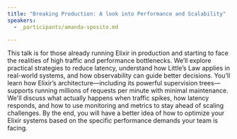 ```yaml
---
title: "Breaking Production: A look into Performance and Scalability"
speakers:
  - _participants/amanda-sposito.md

---
```

This talk is for those already running Elixir in production and starting to face the realities of high traffic and performance bottlenecks.
We’ll explore practical strategies to reduce latency, understand how Little’s Law applies in real-world systems, and how observability can guide better decisions.
You’ll learn how Elixir’s architecture—including its powerful supervision trees—supports running millions of requests per minute with minimal maintenance. We'll discuss what actually happens when traffic spikes, how latency responds, and how to use monitoring and metrics to stay ahead of scaling challenges.
By the end, you will have a better idea of how to optimize your Elixir systems based on the specific performance demands your team is facing.
